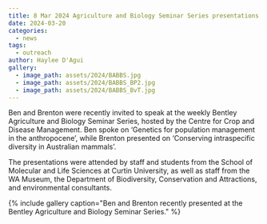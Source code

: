```yaml
---
title: 8 Mar 2024 Agriculture and Biology Seminar Series presentations
date: 2024-03-20
categories:
  - news
tags:
  - outreach
author: Haylee D'Agui
gallery:
  - image_path: assets/2024/BABBS.jpg
  - image_path: assets/2024/BABBS_BP2.jpg
  - image_path: assets/2024/BABBS_BvT.jpg
---
```


Ben and Brenton were recently invited to speak at the weekly Bentley Agriculture and Biology Seminar Series, hosted by the Centre for Crop and Disease Management. Ben spoke on ‘Genetics for population management in the anthropocene’, while Brenton presented on ‘Conserving intraspecific diversity in Australian mammals’.

The presentations were attended by staff and students from the School of Molecular and Life Sciences at Curtin University, as well as staff from the WA Museum, the Department of Biodiversity, Conservation and Attractions, and environmental consultants.

{% include gallery caption="Ben and Brenton recently presented at the Bentley Agriculture and Biology Seminar Series." %}
